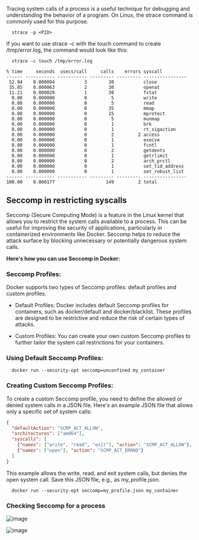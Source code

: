 Tracing system calls of a process is a useful technique for debugging and understanding the behavior of a program. 
On Linux, the strace command is commonly used for this purpose.

      strace -p <PID>

If you want to use strace -c with the touch command to create /tmp/error.log, the command would look like this:

      strace -c touch /tmp/error.log

```
% time     seconds  usecs/call     calls    errors syscall
------ ----------- ----------- --------- --------- ----------------
 52.94    0.000094           3        30           close
 35.85    0.000063           2        30           openat
 11.21    0.000020           1        30           fstat
  0.00    0.000000           0         5           write
  0.00    0.000000           0         5           read
  0.00    0.000000           0        35           mmap
  0.00    0.000000           0        15           mprotect
  0.00    0.000000           0         5           munmap
  0.00    0.000000           0         1           brk
  0.00    0.000000           0         1           rt_sigaction
  0.00    0.000000           0         2         2 access
  0.00    0.000000           0         1           execve
  0.00    0.000000           0         1           fcntl
  0.00    0.000000           0         2           getdents
  0.00    0.000000           0         1           getrlimit
  0.00    0.000000           0         2           arch_prctl
  0.00    0.000000           0         1           set_tid_address
  0.00    0.000000           0         1           set_robust_list
------ ----------- ----------- --------- --------- ----------------
100.00    0.000177                   149         2 total
```

## Seccomp in restricting syscalls 

Seccomp (Secure Computing Mode) is a feature in the Linux kernel that allows you to restrict the system calls available to a process. This can be useful for improving the security of applications, particularly in containerized environments like Docker. Seccomp helps to reduce the attack surface by blocking unnecessary or potentially dangerous system calls.

**Here's how you can use Seccomp in Docker:**

### Seccomp Profiles:
Docker supports two types of Seccomp profiles: default profiles and custom profiles.

- Default Profiles: Docker includes default Seccomp profiles for containers, such as docker/default and docker/blacklist. These profiles are designed to be 
  restrictive and reduce the risk of certain types of attacks.

- Custom Profiles: You can create your own custom Seccomp profiles to further tailor the system call restrictions for your containers.

### Using Default Seccomp Profiles:

      docker run --security-opt seccomp=unconfined my_container

### Creating Custom Seccomp Profiles:
To create a custom Seccomp profile, you need to define the allowed or denied system calls in a JSON file. Here's an example JSON file that allows only a specific set of system calls:

```json
{
  "defaultAction": "SCMP_ACT_ALLOW",
  "architectures": ["amd64"],
  "syscalls": [
    {"names": ["write", "read", "exit"], "action": "SCMP_ACT_ALLOW"},
    {"names": ["open"], "action": "SCMP_ACT_ERRNO"}
  ]
}
```
This example allows the write, read, and exit system calls, but denies the open system call. Save this JSON file, e.g., as my_profile.json.

      docker run --security-opt seccomp=my_profile.json my_container


### Checking Seccomp for a process
![image](https://github.com/MeSabya/Kubernetes/assets/33947539/a421da78-35fa-4be2-b9a0-c78ba9319c84)

![image](https://github.com/MeSabya/Kubernetes/assets/33947539/1aea65df-3deb-4bfd-9a51-c7dfaa4ee7bd)












